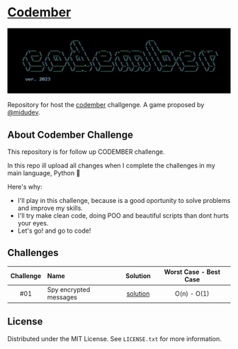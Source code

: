 # [Codember](https://codember.dev)

![Codember](./readme_src/img/codember_logo.png)

Repository for host the [codember](https://codember.dev) challgenge. A game proposed by [@midudev](https://github.com/midudev/).


## About Codember Challenge

This repository is for follow up CODEMBER challenge.

In this repo ill upload all changes when I complete the challenges in my main language, Python 🐍

Here's why:

* I'll play in this challenge, because is a good oportunity to solve problems and improve my skills.
* I'll try make clean code, doing POO and beautiful scripts than dont hurts your eyes.
* Let's go! and go to code!

## Challenges

| Challenge | Name                   | Solution                        | Worst Case - Best Case |
|:---------:|:-----------------------|:-------------------------------:|:----------------------:|
|    #01    | Spy encrypted messages |  [solution](./challenge_01)     |       O(n) - O(1)      |

## License

Distributed under the MIT License. See `LICENSE.txt` for more information.
